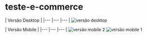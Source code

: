 # teste-e-commerce

 | Versão Desktop |
 |--- |--- |--- |
![versão desktop](https://github.com/Asantosvp/teste-e-commerce/assets/98029661/78d9ed2f-b570-44f7-9f13-316f8fd77325)

 | Versão Mobile |
 |--- |--- |--- |
![versão mobile 2](https://github.com/Asantosvp/teste-e-commerce/assets/98029661/b31460a7-2939-40bf-beae-5b56caf08106)
![versão mobile 1](https://github.com/Asantosvp/teste-e-commerce/assets/98029661/f69af8f5-07e9-4422-bc2d-c88f06ff5f35)

﻿
